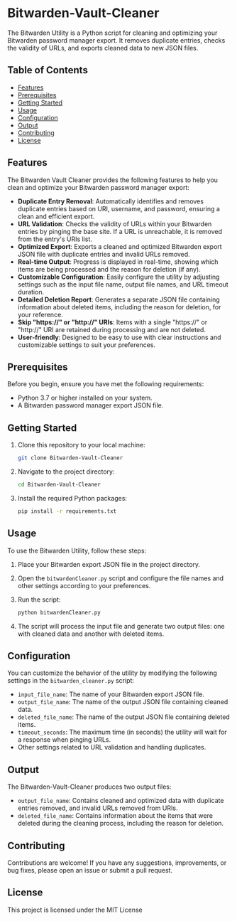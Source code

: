 # Bitwarden-Vault-Cleaner

The Bitwarden Utility is a Python script for cleaning and optimizing your Bitwarden password manager export. It removes duplicate entries, checks the validity of URLs, and exports cleaned data to new JSON files.

## Table of Contents
- [Features](#features)
- [Prerequisites](#prerequisites)
- [Getting Started](#getting-started)
- [Usage](#usage)
- [Configuration](#configuration)
- [Output](#output)
- [Contributing](#contributing)
- [License](#license)

## Features

The Bitwarden Vault Cleaner provides the following features to help you clean and optimize your Bitwarden password manager export:
- **Duplicate Entry Removal**: Automatically identifies and removes duplicate entries based on URI, username, and password, ensuring a clean and efficient export.
- **URL Validation**: Checks the validity of URLs within your Bitwarden entries by pinging the base site. If a URL is unreachable, it is removed from the entry's URIs list.
- **Optimized Export**: Exports a cleaned and optimized Bitwarden export JSON file with duplicate entries and invalid URLs removed.
- **Real-time Output**: Progress is displayed in real-time, showing which items are being processed and the reason for deletion (if any). 
- **Customizable Configuration**: Easily configure the utility by adjusting settings such as the input file name, output file names, and URL timeout duration.
- **Detailed Deletion Report**: Generates a separate JSON file containing information about deleted items, including the reason for deletion, for your reference.
- **Skip "https://" or "http://" URIs**: Items with a single "https://" or "http://" URI are retained during processing and are not deleted.
- **User-friendly**: Designed to be easy to use with clear instructions and customizable settings to suit your preferences.

## Prerequisites

Before you begin, ensure you have met the following requirements:

- Python 3.7 or higher installed on your system.
- A Bitwarden password manager export JSON file.

## Getting Started

1. Clone this repository to your local machine:

   ```bash
   git clone Bitwarden-Vault-Cleaner
   ```

2. Navigate to the project directory:

   ```bash
   cd Bitwarden-Vault-Cleaner
   ```

3. Install the required Python packages:

   ```bash
   pip install -r requirements.txt
   ```

## Usage

To use the Bitwarden Utility, follow these steps:

1. Place your Bitwarden export JSON file in the project directory.

2. Open the `bitwardenCleaner.py` script and configure the file names and other settings according to your preferences.

3. Run the script:

   ```bash
   python bitwardenCleaner.py
   ```

4. The script will process the input file and generate two output files: one with cleaned data and another with deleted items.

## Configuration

You can customize the behavior of the utility by modifying the following settings in the `bitwarden_cleaner.py` script:

- `input_file_name`: The name of your Bitwarden export JSON file.
- `output_file_name`: The name of the output JSON file containing cleaned data.
- `deleted_file_name`: The name of the output JSON file containing deleted items.
- `timeout_seconds`: The maximum time (in seconds) the utility will wait for a response when pinging URLs.
- Other settings related to URL validation and handling duplicates.

## Output

The Bitwarden-Vault-Cleaner produces two output files:

- `output_file_name`: Contains cleaned and optimized data with duplicate entries removed, and invalid URLs removed from URIs.
- `deleted_file_name`: Contains information about the items that were deleted during the cleaning process, including the reason for deletion.

## Contributing

Contributions are welcome! If you have any suggestions, improvements, or bug fixes, please open an issue or submit a pull request.

## License

This project is licensed under the MIT License 
```
